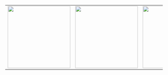 <table class="image-table">
<tbody>
<tr>
<td>
<img src="https://github.com/K149-WFP-React-Native-Bootcamp/fourth-week-homework-aylancOnur/blob/main/ecommerce/login.png" width="200" heigth="100" >
</td>
<td>
<img src="https://github.com/K149-WFP-React-Native-Bootcamp/fourth-week-homework-aylancOnur/blob/main/ecommerce/products.png" width="200" heigth="100">
</td>
<td>
<img src="https://github.com/K149-WFP-React-Native-Bootcamp/fourth-week-homework-aylancOnur/blob/main/ecommerce/cart.png" width="200" heigth="100">
</td>
</tr>
</tbody>
</table>

